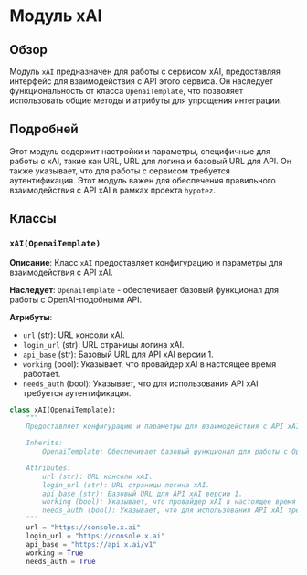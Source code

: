 # Модуль xAI

## Обзор

Модуль `xAI` предназначен для работы с сервисом xAI, предоставляя интерфейс для взаимодействия с API этого сервиса. Он наследует функциональность от класса `OpenaiTemplate`, что позволяет использовать общие методы и атрибуты для упрощения интеграции.

## Подробней

Этот модуль содержит настройки и параметры, специфичные для работы с xAI, такие как URL, URL для логина и базовый URL для API. Он также указывает, что для работы с сервисом требуется аутентификация. Этот модуль важен для обеспечения правильного взаимодействия с API xAI в рамках проекта `hypotez`.

## Классы

### `xAI(OpenaiTemplate)`

**Описание**: Класс `xAI` предоставляет конфигурацию и параметры для взаимодействия с API xAI.

**Наследует**: `OpenaiTemplate` - обеспечивает базовый функционал для работы с OpenAI-подобными API.

**Атрибуты**:
- `url` (str): URL консоли xAI.
- `login_url` (str): URL страницы логина xAI.
- `api_base` (str): Базовый URL для API xAI версии 1.
- `working` (bool): Указывает, что провайдер xAI в настоящее время работает.
- `needs_auth` (bool): Указывает, что для использования API xAI требуется аутентификация.

```python
class xAI(OpenaiTemplate):
    """
    Предоставляет конфигурацию и параметры для взаимодействия с API xAI.

    Inherits:
        OpenaiTemplate: Обеспечивает базовый функционал для работы с OpenAI-подобными API.

    Attributes:
        url (str): URL консоли xAI.
        login_url (str): URL страницы логина xAI.
        api_base (str): Базовый URL для API xAI версии 1.
        working (bool): Указывает, что провайдер xAI в настоящее время работает.
        needs_auth (bool): Указывает, что для использования API xAI требуется аутентификация.
    """
    url = "https://console.x.ai"
    login_url = "https://console.x.ai"
    api_base = "https://api.x.ai/v1"
    working = True
    needs_auth = True